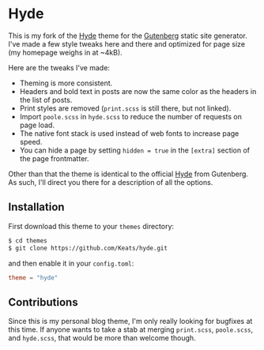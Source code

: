 # Hyde
This is my fork of the [Hyde](https://github.com/Keats/hyde) theme for the [Gutenberg](getgutenberg.io) static site generator. I've made a few style tweaks here and there and optimized for page size (my homepage weighs in at ~4kB).

Here are the tweaks I've made:

* Theming is more consistent.
* Headers and bold text in posts are now the same color as the headers in the list of posts.
* Print styles are removed (`print.scss` is still there, but not linked).
* Import `poole.scss` in `hyde.scss` to reduce the number of requests on page load.
* The native font stack is used instead of web fonts to increase page speed.
* You can hide a page by setting `hidden = true` in the `[extra]` section of the page frontmatter.

Other than that the theme is identical to the official [Hyde](https://github.com/Keats/hyde) from Gutenberg. As such, I'll direct you there for a description of all the options.

## Installation
First download this theme to your `themes` directory:

```bash
$ cd themes
$ git clone https://github.com/Keats/hyde.git
```
and then enable it in your `config.toml`:

```toml
theme = "hyde"
```

## Contributions
Since this is my personal blog theme, I'm only really looking for bugfixes at this time. If anyone wants to take a stab at merging `print.scss`, `poole.scss`, and `hyde.scss`, that would be more than welcome though.
